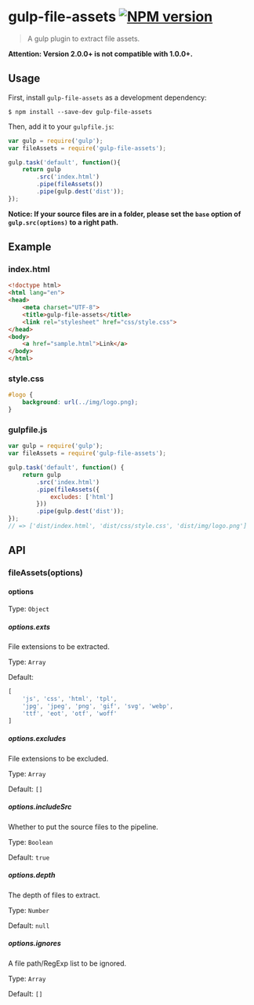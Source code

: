 # gulp-file-assets [![NPM version][npm-image]][npm-url]

> A gulp plugin to extract file assets.

**Attention: Version 2.0.0+ is not compatible with 1.0.0+.**

## Usage

First, install `gulp-file-assets` as a development dependency:

```shell
$ npm install --save-dev gulp-file-assets
```

Then, add it to your `gulpfile.js`:

```js
var gulp = require('gulp');
var fileAssets = require('gulp-file-assets');

gulp.task('default', function(){
	return gulp
		.src('index.html')
		.pipe(fileAssets())
		.pipe(gulp.dest('dist'));
});
```

**Notice: If your source files are in a folder, please set the `base` option of `gulp.src(options)` to a right path.**

## Example

### index.html

```html
<!doctype html>
<html lang="en">
<head>
	<meta charset="UTF-8">
	<title>gulp-file-assets</title>
	<link rel="stylesheet" href="css/style.css">
</head>
<body>
	<a href="sample.html">Link</a>
</body>
</html>
```

### style.css

```css
#logo {
	background: url(../img/logo.png);
}
```

### gulpfile.js

```js
var gulp = require('gulp');
var fileAssets = require('gulp-file-assets');

gulp.task('default', function() {
	return gulp
		.src('index.html')
		.pipe(fileAssets({
			excludes: ['html']
		}))
		.pipe(gulp.dest('dist'));
});
// => ['dist/index.html', 'dist/css/style.css', 'dist/img/logo.png']
```

## API

### fileAssets(options)

#### options

Type: `Object`

##### options.exts

File extensions to be extracted.

Type: `Array`

Default:
```js
[
	'js', 'css', 'html', 'tpl',
	'jpg', 'jpeg', 'png', 'gif', 'svg', 'webp',
	'ttf', 'eot', 'otf', 'woff'
]
```
##### options.excludes

File extensions to be excluded.

Type: `Array`

Default: `[]`

##### options.includeSrc

Whether to put the source files to the pipeline.

Type: `Boolean`

Default: `true`

##### options.depth

The depth of files to extract.

Type: `Number`

Default: `null`

##### options.ignores

A file path/RegExp list to be ignored.

Type: `Array`

Default: `[]`

[npm-url]: https://npmjs.org/package/gulp-file-assets
[npm-image]: https://badge.fury.io/js/gulp-file-assets.svg

